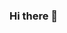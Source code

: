 ### Hi there 👋

<!--
**amyflo/amyflo** is a ✨ _special_ ✨ repository because its `README.md` (this file) appears on your GitHub profile.

Here are some ideas to get you started:

- 🔭 I’m currently working on building my portfolio in React on Gatsby here at [amyflo.com](https://www.amyflo.com/),and finishing up an internship with Lenovo.com. 
- 🌱 I’m currently learning how to animate CSS, use Blender, and design digital experiences on Figma / Sketch!
- 👯 I’m looking to collaborate on anything design-related and attending hackathons in the future.
- 🤔 I’m looking for help with React hooks and creating for AR/VR spaces.
- 💬 Ask me about how much I love making Spotify playlists or about the time I raised $37k for nonprofits through graphic design.
- 📫 How to reach me: [amyflo@stanford.edu](mailto:amyflo@stanford.edu) or connect with me on [LinkedIn](https://www.linkedin.com/in/amyflo/)
- 😄 Pronouns: she/her
- ⚡ Fun fact: I have a pet fish named George!
-->
